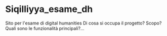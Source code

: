 # Siqilliyya_esame_dh
Sito per l'esame di digital humanities
Di cosa si occupa il progetto? Scopo? Quali sono le funzionalità principali?...
